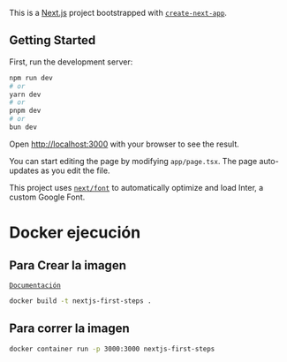 This is a [Next.js](https://nextjs.org/) project bootstrapped with [`create-next-app`](https://github.com/vercel/next.js/tree/canary/packages/create-next-app).

## Getting Started

First, run the development server:

```bash
npm run dev
# or
yarn dev
# or
pnpm dev
# or
bun dev
```

Open [http://localhost:3000](http://localhost:3000) with your browser to see the result.

You can start editing the page by modifying `app/page.tsx`. The page auto-updates as you edit the file.

This project uses [`next/font`](https://nextjs.org/docs/basic-features/font-optimization) to automatically optimize and load Inter, a custom Google Font.

# Docker ejecución
## Para Crear la imagen
[`Documentación`](https://github.com/vercel/next.js/tree/canary/packages/create-next-app)
```bash
docker build -t nextjs-first-steps .
```

## Para correr la imagen
```bash
docker container run -p 3000:3000 nextjs-first-steps
```
